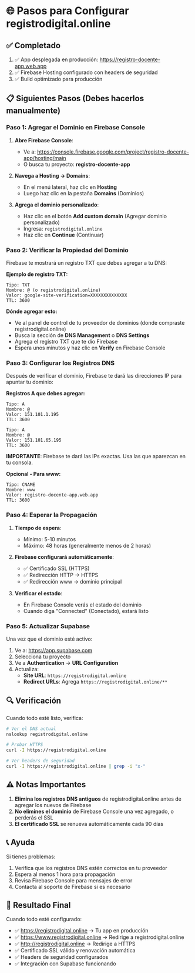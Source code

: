 # 🌐 Pasos para Configurar registrodigital.online

## ✅ Completado

1. ✅ App desplegada en producción: https://registro-docente-app.web.app
2. ✅ Firebase Hosting configurado con headers de seguridad
3. ✅ Build optimizado para producción

## 📋 Siguientes Pasos (Debes hacerlos manualmente)

### Paso 1: Agregar el Dominio en Firebase Console

1. **Abre Firebase Console**:
   - Ve a: https://console.firebase.google.com/project/registro-docente-app/hosting/main
   - O busca tu proyecto: **registro-docente-app**

2. **Navega a Hosting → Domains**:
   - En el menú lateral, haz clic en **Hosting**
   - Luego haz clic en la pestaña **Domains** (Dominios)

3. **Agrega el dominio personalizado**:
   - Haz clic en el botón **Add custom domain** (Agregar dominio personalizado)
   - Ingresa: `registrodigital.online`
   - Haz clic en **Continue** (Continuar)

### Paso 2: Verificar la Propiedad del Dominio

Firebase te mostrará un registro TXT que debes agregar a tu DNS:

**Ejemplo de registro TXT:**
```
Tipo: TXT
Nombre: @ (o registrodigital.online)
Valor: google-site-verification=XXXXXXXXXXXXXX
TTL: 3600
```

**Dónde agregar esto:**
- Ve al panel de control de tu proveedor de dominios (donde compraste registrodigital.online)
- Busca la sección de **DNS Management** o **DNS Settings**
- Agrega el registro TXT que te dio Firebase
- Espera unos minutos y haz clic en **Verify** en Firebase Console

### Paso 3: Configurar los Registros DNS

Después de verificar el dominio, Firebase te dará las direcciones IP para apuntar tu dominio:

**Registros A que debes agregar:**
```
Tipo: A
Nombre: @
Valor: 151.101.1.195
TTL: 3600

Tipo: A
Nombre: @
Valor: 151.101.65.195
TTL: 3600
```

**IMPORTANTE**: Firebase te dará las IPs exactas. Usa las que aparezcan en tu consola.

**Opcional - Para www:**
```
Tipo: CNAME
Nombre: www
Valor: registro-docente-app.web.app
TTL: 3600
```

### Paso 4: Esperar la Propagación

1. **Tiempo de espera**:
   - Mínimo: 5-10 minutos
   - Máximo: 48 horas (generalmente menos de 2 horas)

2. **Firebase configurará automáticamente**:
   - ✅ Certificado SSL (HTTPS)
   - ✅ Redirección HTTP → HTTPS
   - ✅ Redirección www → dominio principal

3. **Verificar el estado**:
   - En Firebase Console verás el estado del dominio
   - Cuando diga "Connected" (Conectado), estará listo

### Paso 5: Actualizar Supabase

Una vez que el dominio esté activo:

1. Ve a: https://app.supabase.com
2. Selecciona tu proyecto
3. Ve a **Authentication** → **URL Configuration**
4. Actualiza:
   - **Site URL**: `https://registrodigital.online`
   - **Redirect URLs**: Agrega `https://registrodigital.online/**`

## 🔍 Verificación

Cuando todo esté listo, verifica:

```bash
# Ver el DNS actual
nslookup registrodigital.online

# Probar HTTPS
curl -I https://registrodigital.online

# Ver headers de seguridad
curl -I https://registrodigital.online | grep -i "x-"
```

## ⚠️ Notas Importantes

1. **Elimina los registros DNS antiguos** de registrodigital.online antes de agregar los nuevos de Firebase
2. **No elimines el dominio** de Firebase Console una vez agregado, o perderás el SSL
3. **El certificado SSL** se renueva automáticamente cada 90 días

## 📞 Ayuda

Si tienes problemas:

1. Verifica que los registros DNS estén correctos en tu proveedor
2. Espera al menos 1 hora para propagación
3. Revisa Firebase Console para mensajes de error
4. Contacta al soporte de Firebase si es necesario

## 🎉 Resultado Final

Cuando todo esté configurado:

- ✅ https://registrodigital.online → Tu app en producción
- ✅ https://www.registrodigital.online → Redirige a registrodigital.online
- ✅ http://registrodigital.online → Redirige a HTTPS
- ✅ Certificado SSL válido y renovación automática
- ✅ Headers de seguridad configurados
- ✅ Integración con Supabase funcionando
